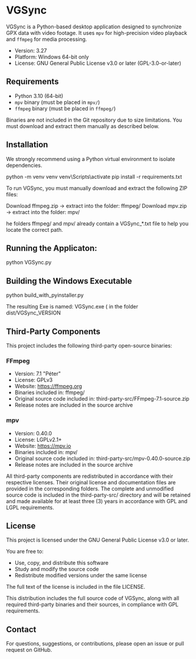 # VGSync

VGSync is a Python-based desktop application designed to synchronize GPX data with video footage. It uses `mpv` for high-precision video playback and `ffmpeg` for media processing.

- Version: 3.27
- Platform: Windows 64-bit only
- License: GNU General Public License v3.0 or later (GPL-3.0-or-later)

## Requirements

- Python 3.10 (64-bit)
- `mpv` binary (must be placed in `mpv/`)
- `ffmpeg` binary (must be placed  in `ffmpeg/`)

Binaries are not included in the Git repository due to size limitations.
You must download and extract them manually as described below.

## Installation

We strongly recommend using a Python virtual environment to isolate dependencies.

python -m venv venv
venv\Scripts\activate
pip install -r requirements.txt

To run VGSync, you must manually download and extract the following ZIP files:

Download ffmpeg.zip → extract into the folder: ffmpeg/
Download mpv.zip → extract into the folder: mpv/

he folders ffmpeg/ and mpv/ already contain a VGSync_*.txt file to help you locate the correct path.

## Running the Applicaton:

python VGSync.py

## Building the Windows Executable

python build_with_pyinstaller.py

The resulting Exe is named:
VGSync.exe ( in the folder dist/VGSync_VERSION

## Third-Party Components

This project includes the following third-party open-source binaries:

### FFmpeg

- Version: 7.1 "Péter"
- License: GPLv3
- Website: https://ffmpeg.org
- Binaries included in: ffmpeg/
- Original source code included in: third-party-src/FFmpeg-7.1-source.zip
- Release notes are included in the source archive

### mpv

- Version: 0.40.0
- License: LGPLv2.1+
- Website: https://mpv.io
- Binaries included in: mpv/
- Original source code included in: third-party-src/mpv-0.40.0-source.zip
- Release notes are included in the source archive

All third-party components are redistributed in accordance with their respective licenses. Their original license and documentation files are provided in the corresponding folders. The complete and unmodified source code is included in the third-party-src/ directory and will be retained and made available for at least three (3) years in accordance with GPL and LGPL requirements.

## License

This project is licensed under the GNU General Public License v3.0 or later.

You are free to:

- Use, copy, and distribute this software
- Study and modify the source code
- Redistribute modified versions under the same license

The full text of the license is included in the file LICENSE.

This distribution includes the full source code of VGSync, along with all required third-party binaries and their sources, in compliance with GPL requirements.

## Contact

For questions, suggestions, or contributions, please open an issue or pull request on GitHub.
